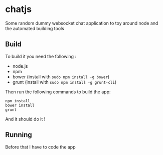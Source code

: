 # chatjs
Some random dummy websocket chat application to toy around node and the automated building tools

## Build
To build it you need the following :
 * node.js
 * npm
 * bower (install with `sudo npm install -g bower`)
 * grunt (install with `sudo npm install -g grunt-cli`)

Then run the following commands to build the app:

    npm install
    bower install
    grunt

And it should do it !

## Running
Before that I have to code the app
